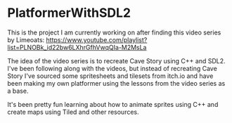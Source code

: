 # PlatformerWithSDL2
 
This is the project I am currently working on after finding this video series by Limeoats:
https://www.youtube.com/playlist?list=PLNOBk_id22bw6LXhrGfhVwqQIa-M2MsLa

The idea of the video series is to recreate Cave Story using C++ and SDL2. I've been following along with the videos, but instead of recreating Cave Story I've sourced some spritesheets and tilesets from itch.io and have been making my own platformer using the lessons from the video series as a base.

It's been pretty fun learning about how to animate sprites using C++ and create maps using Tiled and other resources.
